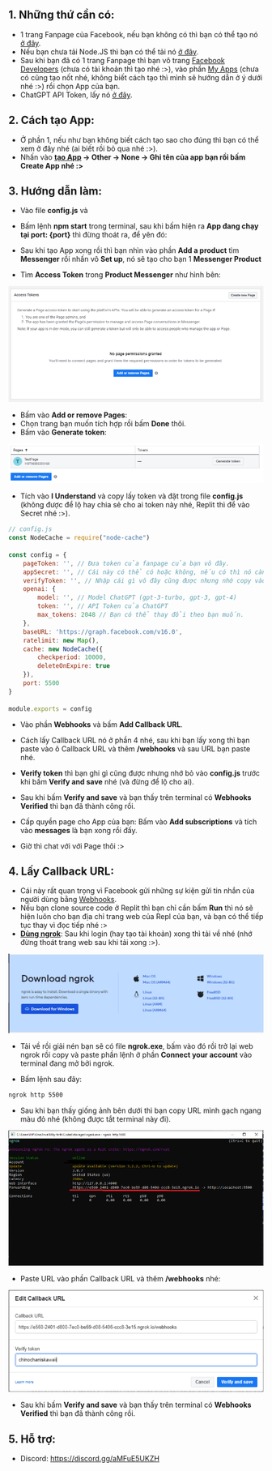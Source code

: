 ## 1. Những thứ cần có:
- 1 trang Fanpage của Facebook, nếu bạn không có thì bạn có thể tạo nó [ở đây](https://www.facebook.com/pages/creation/).
- Nếu bạn chưa tải Node.JS thì bạn có thể tải nó [ở đây](https://www.nodejs.org/).
- Sau khi bạn đã có 1 trang Fanpage thì bạn vô trang [Facebook Developers](https://developers.facebook.com/) (chưa có tài khoản thì tạo nhé :>), vào phần [My Apps](https://developers.facebook.com/apps/) (chưa có cũng tạo nốt nhé, không biết cách tạo thì mình sẽ hướng dẫn ở ý dưới nhé :>) rồi chọn App của bạn.
- ChatGPT API Token, lấy nó [ở đây](https://platform.openai.com/account/api-keys).

## 2. Cách tạo App:
- Ở phần 1, nếu như bạn không biết cách tạo sao cho đúng thì bạn có thể xem ở đây nhé (ai biết rồi bỏ qua nhé :>).
- Nhấn vào **[tạo App](https://developers.facebook.com/apps/creation/) -> Other -> None -> Ghi tên của app bạn rồi bấm Create App nhé :>**

## 3. Hướng dẫn làm:
- Vào file **config.js** và 

- Bấm lệnh **npm start** trong terminal, sau khi bấm hiện ra **App đang chạy tại port: {port}** thì đừng thoát ra, để yên đó:

- Sau khi tạo App xong rồi thì bạn nhìn vào phần **Add a product** tìm **Messenger** rồi nhấn vô **Set up**, nó sẽ tạo cho bạn 1 **Messenger Product**
- Tìm **Access Token** trong **Product Messenger** như hình bên:

<img src="./assets/access_tokens.png"></img>

- Bấm vào **Add or remove Pages**:
- Chọn trang bạn muốn tích hợp rồi bấm **Done** thôi.
- Bấm vào **Generate token**:

<img src="./assets/page.png"></img>

- Tích vào **I Understand** và copy lấy token và đặt trong file **config.js** (không được để lộ hay chia sẻ cho ai token này nhé, Replit thì để vào Secret nhé :>).

```js
// config.js
const NodeCache = require("node-cache")

const config = {
    pageToken: '', // Đưa token của fanpage của bạn vô đây.
    appSecret: '', // Cái này có thể có hoặc không, nếu có thì nó càng bảo mật.
    verifyToken: '', // Nhập cái gì vô đây cũng được nhưng nhớ copy vào Verify Token ở mục Webhooks.
    openai: {
        model: '', // Model ChatGPT (gpt-3-turbo, gpt-3, gpt-4)
        token: '', // API Token của ChatGPT
        max_tokens: 2048 // Bạn có thể thay đổi theo bạn muốn.
    },
    baseURL: 'https://graph.facebook.com/v16.0',
    ratelimit: new Map(),
    cache: new NodeCache({
        checkperiod: 10000,
        deleteOnExpire: true
    }),
    port: 5500
}

module.exports = config
```
- Vào phần **Webhooks** và bấm **Add Callback URL**.
- Cách lấy Callback URL nó ở phần 4 nhé, sau khi bạn lấy xong thì bạn paste vào ô Callback URL và thêm **/webhooks** và sau URL bạn paste nhé.

- **Verify token** thì bạn ghi gì cũng được nhưng nhớ bỏ vào **config.js** trước khi bấm **Verify and save** nhé (và đừng để lộ cho ai).

- Sau khi bấm **Verify and save** và bạn thấy trên terminal có **Webhooks Verified** thì bạn đã thành công rồi.

- Cấp quyền page cho App của bạn: Bấm vào **Add subscriptions** và tích vào **messages** là bạn xong rồi đấy.

- Giờ thì chat với với Page thôi :>

## 4. Lấy Callback URL:
- Cái này rất quan trọng vì Facebook gửi những sự kiện gửi tin nhắn của người dùng bằng [Webhooks](https://en.wikipedia.org/wiki/Webhook).
- Nếu bạn clone source code ở Replit thì bạn chỉ cần bấm **Run** thì nó sẽ hiện luôn cho bạn địa chỉ trang web của Repl của bạn, và bạn có thể tiếp tục thay vì đọc tiếp nhé :>
- **[Dùng ngrok](https://ngrok.com/)**: Sau khi login (hay tạo tài khoản) xong thì tải về nhé (nhớ đừng thoát trang web sau khi tải xong :>).

<img src="./assets/ngrok.png"></img>

- Tải về rồi giải nén bạn sẽ có file **ngrok.exe**, bấm vào đó rồi trở lại web ngrok rồi copy và paste phần lệnh ở phần **Connect your account** vào terminal đang mở bởi ngrok.

- Bấm lệnh sau đây:
```sh
ngrok http 5500
```
- Sau khi bạn thấy giống ảnh bên dưới thì bạn copy URL mình gạch ngang màu đỏ nhé (không được tắt terminal này đi).

<img src="./assets/ngrok1.png">

- Paste URL vào phần Callback URL và thêm **/webhooks** nhé:

<img src="./assets/webhooks.png"></img>

- Sau khi bấm **Verify and save** và bạn thấy trên terminal có **Webhooks Verified** thì bạn đã thành công rồi.

## 5. Hỗ trợ:
- Discord: https://discord.gg/aMFuE5UKZH